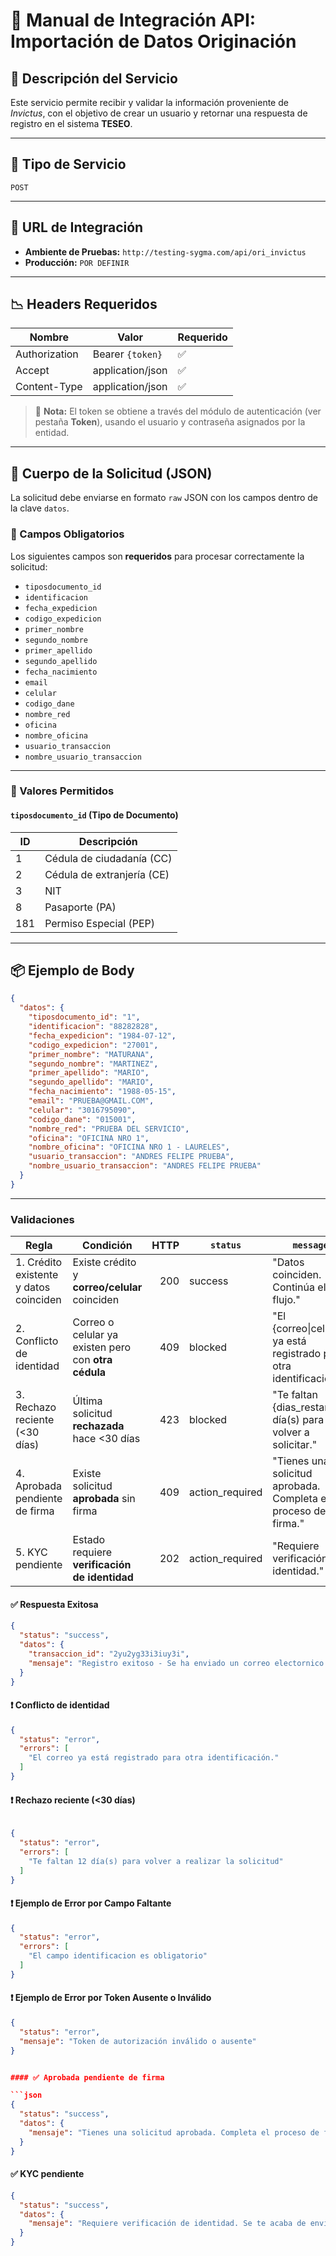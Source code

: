 # 📘 Manual de Integración API: **Importación de Datos Originación**

## 📄 Descripción del Servicio

Este servicio permite recibir y validar la información proveniente de *Invictus*, con el objetivo de crear un usuario y retornar una respuesta de registro en el sistema **TESEO**.

---

## 🚀 Tipo de Servicio

`POST`

---

## 🔗 URL de Integración
 
- **Ambiente de Pruebas:** `http://testing-sygma.com/api/ori_invictus`  
- **Producción:** `POR DEFINIR`

---

## 📉 Headers Requeridos

| Nombre        | Valor                | Requerido |
|---------------|----------------------|-----------|
| Authorization | Bearer `{token}`     | ✅         |
| Accept        | application/json     | ✅         |
| Content-Type  | application/json     | ✅         |

> 🔐 **Nota:** El token se obtiene a través del módulo de autenticación (ver pestaña **Token**), usando el usuario y contraseña asignados por la entidad.

---

## 🔢 Cuerpo de la Solicitud (JSON)

La solicitud debe enviarse en formato `raw` JSON con los campos dentro de la clave `datos`.

### 🔸 Campos Obligatorios

Los siguientes campos son **requeridos** para procesar correctamente la solicitud:

- `tiposdocumento_id`
- `identificacion`
- `fecha_expedicion`
- `codigo_expedicion`
- `primer_nombre`
- `segundo_nombre`
- `primer_apellido`
- `segundo_apellido`
- `fecha_nacimiento`
- `email`
- `celular`
- `codigo_dane`
- `nombre_red`
- `oficina`
- `nombre_oficina`
- `usuario_transaccion`
- `nombre_usuario_transaccion`

---

### 🔸 Valores Permitidos

#### `tiposdocumento_id` (Tipo de Documento)

| ID  | Descripción                |
|-----|----------------------------|
| 1   | Cédula de ciudadanía (CC)  |
| 2   | Cédula de extranjería (CE) |
| 3   | NIT                        |
| 8   | Pasaporte (PA)             |
| 181 | Permiso Especial (PEP)     |

---

## 📦 Ejemplo de Body

```json
{
  "datos": {
    "tiposdocumento_id": "1",
    "identificacion": "88282828",
    "fecha_expedicion": "1984-07-12",
    "codigo_expedicion": "27001",
    "primer_nombre": "MATURANA",
    "segundo_nombre": "MARTINEZ",
    "primer_apellido": "MARIO",
    "segundo_apellido": "MARIO",
    "fecha_nacimiento": "1988-05-15",
    "email": "PRUEBA@GMAIL.COM",
    "celular": "3016795090",
    "codigo_dane": "015001",
    "nombre_red": "PRUEBA DEL SERVICIO",
    "oficina": "OFICINA NRO 1",
    "nombre_oficina": "OFICINA NRO 1 - LAURELES",
    "usuario_transaccion": "ANDRES FELIPE PRUEBA",
    "nombre_usuario_transaccion": "ANDRES FELIPE PRUEBA"
  }
}

```
----
### Validaciones

| Regla | Condición | HTTP | `status` | `message` |
|---|---|---:|---|---|
| 1. Crédito existente y datos coinciden | Existe crédito y **correo/celular** coinciden | 200 | success | "Datos coinciden. Continúa el flujo." |
| 2. Conflicto de identidad | Correo o celular ya existen pero con **otra cédula** | 409 | blocked | "El {correo\|celular} ya está registrado para otra identificación." |
| 3. Rechazo reciente (<30 días) | Última solicitud **rechazada** hace <30 días | 423 | blocked | "Te faltan {dias_restantes} día(s) para volver a solicitar." |
| 4. Aprobada pendiente de firma | Existe solicitud **aprobada** sin firma | 409 | action_required | "Tienes una solicitud aprobada. Completa el proceso de firma." |
| 5. KYC pendiente | Estado requiere **verificación de identidad** | 202 | action_required | "Requiere verificación de identidad." |



#### ✅ Respuesta Exitosa

```json
{
  "status": "success",
  "datos": {
    "transaccion_id": "2yu2yg33i3iuy3i",
    "mensaje": "Registro exitoso - Se ha enviado un correo electornico y mensaje de texto al usuario para su validación"
  }
}

```

#### ❗ Conflicto de identidad

```json
{
  "status": "error",
  "errors": [
    "El correo ya está registrado para otra identificación."
  ]
}
```


#### ❗ Rechazo reciente (<30 días)

```json

{
  "status": "error",
  "errors": [
    "Te faltan 12 día(s) para volver a realizar la solicitud"
  ]
}
```


#### ❗ Ejemplo de Error por Campo Faltante

```json
{
  "status": "error",
  "errors": [
    "El campo identificacion es obligatorio"
  ]
}
```

#### ❗ Ejemplo de Error por Token Ausente o Inválido

```json
{
  "status": "error",
  "mensaje": "Token de autorización inválido o ausente"
}


#### ✅ Aprobada pendiente de firma

```json
{
  "status": "success",
  "datos": {
    "mensaje": "Tienes una solicitud aprobada. Completa el proceso de firma."
  }
}

```

#### ✅ KYC pendiente

```json
{
  "status": "success",
  "datos": {
    "mensaje": "Requiere verificación de identidad. Se te acaba de enviar un mensaje a los diferentes canales SMS - EMAIL y WHATSAPP"
  }
}

```
